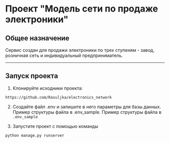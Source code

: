 # Проект "Модель сети по продаже электроники"  

## Общее назначение
Сервис создан для продажи электроники по трех ступеням - завод, розничная сеть и индивидуальный предприниматель.

<hr>

## Запуск проекта

1. Клонируйте исходники проекта:
```
https://github.com/Rasuljka/electronics_network
```


2. Создайте файл .env и запишите в него параметры для базы данных. Пример структуры файла в .env_sample.
Пример структуры файла в `.env_sample`


3. Запустите проект с помощью команды  
```
python manage.py runserver 
```
